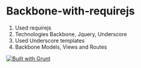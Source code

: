 # Backbone-with-requirejs

1) Used requirejs
2) Technologies Backbone, Jquery, Underscore
3) Used Underscore templates
4) Backbone Models, Views and Routes


[![Built with Grunt](https://cdn.gruntjs.com/builtwith.svg)](http://gruntjs.com/)